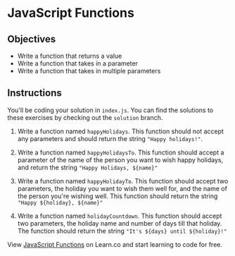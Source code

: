 # JavaScript Functions

## Objectives

+ Write a function that returns a value
+ Write a function that takes in a parameter
+ Write a function that takes in multiple parameters

## Instructions

You'll be coding your solution in `index.js`. You can find the solutions to these exercises by checking out the `solution` branch.

1. Write a function named `happyHolidays`. This function should not accept any parameters and should return the string `"Happy holidays!"`.

2. Write a function named `happyHolidaysTo`. This function should accept a parameter of the name of the person you want to wish happy holidays, and return the string `"Happy Holidays, ${name}"`

3. Write a function named `happyHolidayTo`. This function should accept two parameters, the holiday you want to wish them well for, and the name of the person you're wishing well. This function should return the string `"Happy ${holiday}, ${name}"`

4. Write a function named `holidayCountdown`. This function should accept two parameters, the holiday name and number of days till that holiday. The function should return the string `"It's ${days} until ${holiday}!"`

<p data-visibility='hidden'>View <a href='https://learn.co/lessons/js-functions-lab' title='JavaScript Functions'>JavaScript Functions</a> on Learn.co and start learning to code for free.</p>

